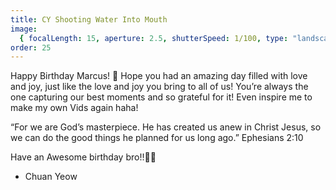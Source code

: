 ```yaml
---
title: CY Shooting Water Into Mouth
image:
  { focalLength: 15, aperture: 2.5, shutterSpeed: 1/100, type: "landscape" }
order: 25
---
```


Happy Birthday Marcus! 🎉
Hope you had an amazing day filled with love and joy, just like the love and joy you bring to all of us! You’re always the one capturing our best moments and so grateful for it! Even inspire me to make my own Vids again haha!

“For we are God’s masterpiece. He has created us anew in Christ Jesus, so we can do the good things he planned for us long ago.”
Ephesians 2:10

Have an Awesome birthday bro!!🎉✨

- Chuan Yeow
